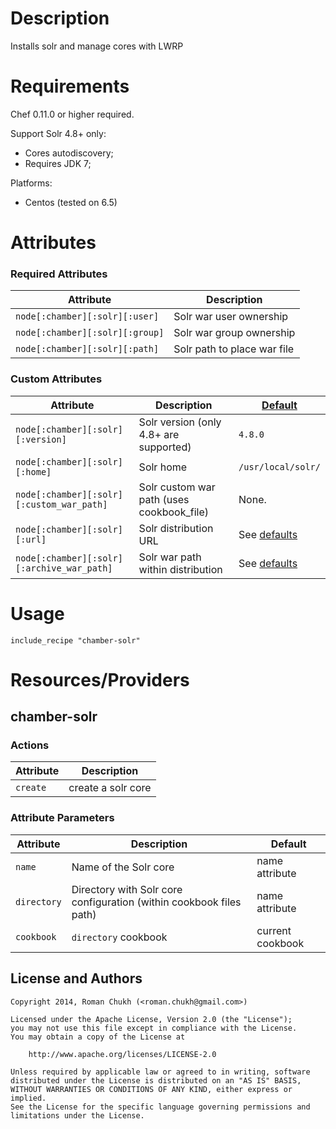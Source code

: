 Description
===========

Installs solr and manage cores with LWRP

Requirements
============

Chef 0.11.0 or higher required.

Support Solr 4.8+ only:

- Cores autodiscovery;
- Requires JDK 7;

Platforms:

- Centos (tested on 6.5)

Attributes
==========

### Required Attributes

| Attribute  | Description |
| ------------- | ------------- |
| ```node[:chamber][:solr][:user]``` | Solr war user ownership | 
| ```node[:chamber][:solr][:group]``` | Solr war group ownership | 
| ```node[:chamber][:solr][:path]``` | Solr path to place war file | 


### Custom Attributes

| Attribute  | Description | [Default](attributes/default.rb) |
| ------------- | ------------- | ------------- |
| ```node[:chamber][:solr][:version]``` | Solr version (only 4.8+ are supported) | ```4.8.0``` |
| ```node[:chamber][:solr][:home]``` | Solr home | ```/usr/local/solr/```  |
| ```node[:chamber][:solr][:custom_war_path]``` | Solr custom war path (uses cookbook_file) | None. |
| ```node[:chamber][:solr][:url]``` | Solr distribution URL | See [defaults](attributes/default.rb) |
| ```node[:chamber][:solr][:archive_war_path]``` | Solr war path within distribution | See [defaults](attributes/default.rb) |


Usage
=====

    include_recipe "chamber-solr"

Resources/Providers
===================

chamber-solr
--------

### Actions

| Attribute  | Description | 
| ------------- | ------------- | 
| ```create``` | create a solr core |


### Attribute Parameters

| Attribute  | Description | Default |
| ------------- | ------------- | ------------- |
| ```name``` | Name of the Solr core | name attribute |
| ```directory``` | Directory with Solr core configuration (within cookbook files path) | name attribute |
| ```cookbook``` | ```directory``` cookbook | current cookbook |


## License and Authors

```text
Copyright 2014, Roman Chukh (<roman.chukh@gmail.com>)

Licensed under the Apache License, Version 2.0 (the "License");
you may not use this file except in compliance with the License.
You may obtain a copy of the License at

    http://www.apache.org/licenses/LICENSE-2.0

Unless required by applicable law or agreed to in writing, software
distributed under the License is distributed on an "AS IS" BASIS,
WITHOUT WARRANTIES OR CONDITIONS OF ANY KIND, either express or implied.
See the License for the specific language governing permissions and
limitations under the License.
```
